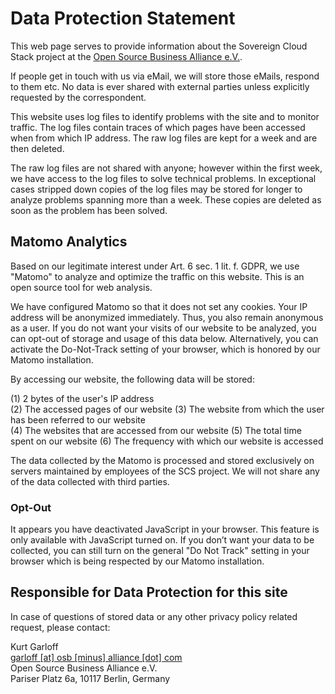# Data Protection Statement

This web page serves to provide information about the Sovereign Cloud Stack
project at the [Open Source Business Alliance e.V.](https://osb-alliance.de/).

If people get in touch with us via eMail, we will store those eMails, respond
to them etc.  No data is ever shared with external parties unless explicitly
requested by the correspondent.

This website uses log files to identify problems with the site and to monitor
traffic. The log files contain traces of which pages have been accessed when 
from which IP address. The raw log files are kept for a week and are then deleted. 

The raw log files are not shared with anyone; however within the first week, we 
have access to the log files to solve technical problems. In exceptional cases
stripped down copies of the log files may be stored for longer to analyze
problems spanning more than a week. These copies are deleted as soon as the
problem has been solved.

## Matomo Analytics
Based on our legitimate interest under Art. 6 sec. 1 lit. f. GDPR, we use "Matomo"
to analyze and optimize the traffic on this website. This is an open source tool
for web analysis.

We have configured Matomo so that it does not set any cookies. Your IP address 
will be anonymized immediately. Thus, you also remain anonymous as a user. If you
do not want your visits of our website to be analyzed, you can opt-out of storage
and usage of this data below. Alternatively, you can activate the Do-Not-Track
setting of your browser, which is honored by our Matomo installation.

By accessing our website, the following data will be stored:

(1) 2 bytes of the user's IP address  
(2) The accessed pages of our website
(3) The website from which the user has been referred to our website  
(4) The websites that are accessed from our website
(5) The total time spent on our website 
(6) The frequency with which our website is accessed

The data collected by the Matomo is processed and stored exclusively on servers
maintained by employees of the SCS project. We will not share any of the data 
collected with third parties.

### Opt-Out

<p class="matomo-optout" lang="en">
    <span class="js" style="display:none;">
        <input type="checkbox" name="matomo-optout" id="matomo-optout-en" checked>
        <label for="matomo-optout-en"></label>
    </span>
    <span class="nojs">It appears you have deactivated JavaScript in your browser. This feature is only available with JavaScript turned on. If you don’t want your data to be collected, you can still turn on the general "Do Not Track" setting in your browser which is being respected by our Matomo installation.</span>
</p>

## Responsible for Data Protection for this site

In case of questions
of stored data or any other privacy policy related request, please contact:

Kurt Garloff<br/>
[garloff [at] osb [minus] alliance [dot] com](mailto:garloff@osb-alliance.com)<br/>
Open Source Business Alliance e.V.<br/>
Pariser Platz 6a, 10117 Berlin, Germany
